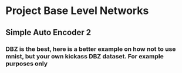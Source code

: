 # Project Base Level Networks
## Simple Auto Encoder 2
### DBZ is the best, here is a better example on how not to use mnist, but your own kickass DBZ dataset. For example purposes only